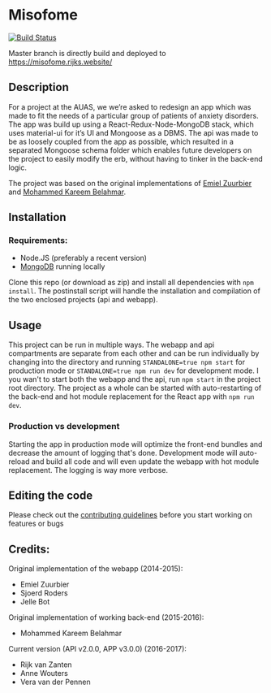 # Misofome

[![Build Status](https://semaphoreci.com/api/v1/rijkvanzanten/misofome/branches/master/shields_badge.svg)](https://semaphoreci.com/rijkvanzanten/misofome)

Master branch is directly build and deployed to https://misofome.rijks.website/

## Description
For a project at the AUAS, we we’re asked to redesign an app which was made to fit the needs of a particular group of patients of anxiety disorders. The app was build up using a React-Redux-Node-MongoDB stack, which uses material-ui for it’s UI and Mongoose as a DBMS. The api was made to be as loosely coupled from the app as possible, which resulted in a separated Mongoose schema folder which enables future developers on the project to easily modify the erb, without having to tinker in the back-end logic.

The project was based on the original implementations of [Emiel Zuurbier](http://misofo.me) and [Mohammed Kareem Belahmar](http://146.185.140.228).


## Installation

### Requirements:
- Node.JS (preferably a recent version)
- [MongoDB](https://www.mongodb.com) running locally

Clone this repo (or download as zip) and install all dependencies with `npm install`. The postinstall script will handle the installation and compilation of the two enclosed projects (api and webapp).

## Usage
This project can be run in multiple ways. The webapp and api compartments are separate from each other and can be run individually by changing into the directory and running `STANDALONE=true npm start` for production mode or `STANDALONE=true npm run dev` for development mode. I you wan't to start both the webapp and the api, run `npm start` in the project root directory. The project as a whole can be started with auto-restarting of the back-end and hot module replacement for the React app with `npm run dev`.

### Production vs development
Starting the app in production mode will optimize the front-end bundles and decrease the amount of logging that's done. Development mode will auto-reload and build all code and will even update the webapp with hot module replacement. The logging is way more verbose.


## Editing the code
Please check out the [contributing guidelines](CONTRIBUTING.md) before you start working on features or bugs

## Credits:

Original implementation of the webapp (2014-2015):
- Emiel Zuurbier
- Sjoerd Roders
- Jelle Bot

Original implementation of working back-end (2015-2016):
- Mohammed Kareem Belahmar

Current version (API v2.0.0, APP v3.0.0) (2016-2017):
- Rijk van Zanten
- Anne Wouters
- Vera van der Pennen
